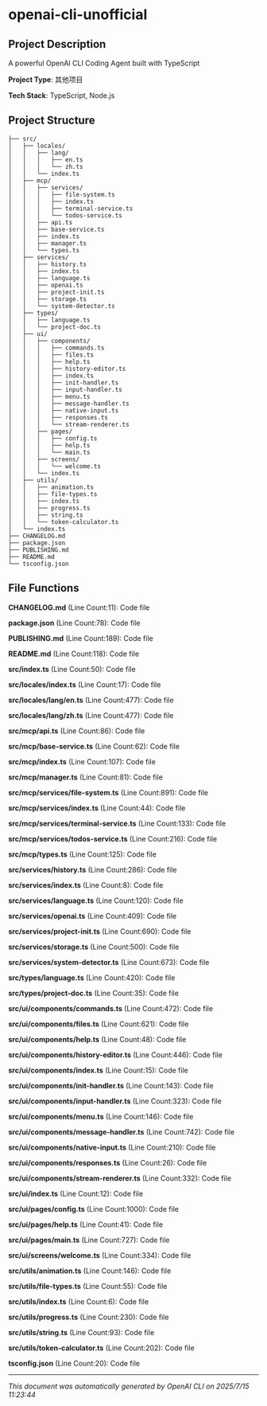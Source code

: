 # openai-cli-unofficial

## Project Description

A powerful OpenAI CLI Coding Agent built with TypeScript

**Project Type**: 其他项目

**Tech Stack**: TypeScript, Node.js

## Project Structure

```
├── src/
│   ├── locales/
│   │   ├── lang/
│   │   │   ├── en.ts
│   │   │   └── zh.ts
│   │   └── index.ts
│   ├── mcp/
│   │   ├── services/
│   │   │   ├── file-system.ts
│   │   │   ├── index.ts
│   │   │   ├── terminal-service.ts
│   │   │   └── todos-service.ts
│   │   ├── api.ts
│   │   ├── base-service.ts
│   │   ├── index.ts
│   │   ├── manager.ts
│   │   └── types.ts
│   ├── services/
│   │   ├── history.ts
│   │   ├── index.ts
│   │   ├── language.ts
│   │   ├── openai.ts
│   │   ├── project-init.ts
│   │   ├── storage.ts
│   │   └── system-detector.ts
│   ├── types/
│   │   ├── language.ts
│   │   └── project-doc.ts
│   ├── ui/
│   │   ├── components/
│   │   │   ├── commands.ts
│   │   │   ├── files.ts
│   │   │   ├── help.ts
│   │   │   ├── history-editor.ts
│   │   │   ├── index.ts
│   │   │   ├── init-handler.ts
│   │   │   ├── input-handler.ts
│   │   │   ├── menu.ts
│   │   │   ├── message-handler.ts
│   │   │   ├── native-input.ts
│   │   │   ├── responses.ts
│   │   │   └── stream-renderer.ts
│   │   ├── pages/
│   │   │   ├── config.ts
│   │   │   ├── help.ts
│   │   │   └── main.ts
│   │   ├── screens/
│   │   │   └── welcome.ts
│   │   └── index.ts
│   ├── utils/
│   │   ├── animation.ts
│   │   ├── file-types.ts
│   │   ├── index.ts
│   │   ├── progress.ts
│   │   ├── string.ts
│   │   └── token-calculator.ts
│   └── index.ts
├── CHANGELOG.md
├── package.json
├── PUBLISHING.md
├── README.md
└── tsconfig.json
```

## File Functions

**CHANGELOG.md** (Line Count:11): Code file

**package.json** (Line Count:78): Code file

**PUBLISHING.md** (Line Count:189): Code file

**README.md** (Line Count:118): Code file

**src/index.ts** (Line Count:50): Code file

**src/locales/index.ts** (Line Count:17): Code file

**src/locales/lang/en.ts** (Line Count:477): Code file

**src/locales/lang/zh.ts** (Line Count:477): Code file

**src/mcp/api.ts** (Line Count:86): Code file

**src/mcp/base-service.ts** (Line Count:62): Code file

**src/mcp/index.ts** (Line Count:107): Code file

**src/mcp/manager.ts** (Line Count:81): Code file

**src/mcp/services/file-system.ts** (Line Count:891): Code file

**src/mcp/services/index.ts** (Line Count:44): Code file

**src/mcp/services/terminal-service.ts** (Line Count:133): Code file

**src/mcp/services/todos-service.ts** (Line Count:216): Code file

**src/mcp/types.ts** (Line Count:125): Code file

**src/services/history.ts** (Line Count:286): Code file

**src/services/index.ts** (Line Count:8): Code file

**src/services/language.ts** (Line Count:120): Code file

**src/services/openai.ts** (Line Count:409): Code file

**src/services/project-init.ts** (Line Count:690): Code file

**src/services/storage.ts** (Line Count:500): Code file

**src/services/system-detector.ts** (Line Count:673): Code file

**src/types/language.ts** (Line Count:420): Code file

**src/types/project-doc.ts** (Line Count:35): Code file

**src/ui/components/commands.ts** (Line Count:472): Code file

**src/ui/components/files.ts** (Line Count:621): Code file

**src/ui/components/help.ts** (Line Count:48): Code file

**src/ui/components/history-editor.ts** (Line Count:446): Code file

**src/ui/components/index.ts** (Line Count:15): Code file

**src/ui/components/init-handler.ts** (Line Count:143): Code file

**src/ui/components/input-handler.ts** (Line Count:323): Code file

**src/ui/components/menu.ts** (Line Count:146): Code file

**src/ui/components/message-handler.ts** (Line Count:742): Code file

**src/ui/components/native-input.ts** (Line Count:210): Code file

**src/ui/components/responses.ts** (Line Count:26): Code file

**src/ui/components/stream-renderer.ts** (Line Count:332): Code file

**src/ui/index.ts** (Line Count:12): Code file

**src/ui/pages/config.ts** (Line Count:1000): Code file

**src/ui/pages/help.ts** (Line Count:41): Code file

**src/ui/pages/main.ts** (Line Count:727): Code file

**src/ui/screens/welcome.ts** (Line Count:334): Code file

**src/utils/animation.ts** (Line Count:146): Code file

**src/utils/file-types.ts** (Line Count:55): Code file

**src/utils/index.ts** (Line Count:6): Code file

**src/utils/progress.ts** (Line Count:230): Code file

**src/utils/string.ts** (Line Count:93): Code file

**src/utils/token-calculator.ts** (Line Count:202): Code file

**tsconfig.json** (Line Count:20): Code file

---

*This document was automatically generated by OpenAI CLI on 2025/7/15 11:23:44*
